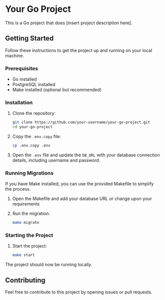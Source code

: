 # Your Go Project

This is a Go project that does [insert project description here].

## Getting Started

Follow these instructions to get the project up and running on your local machine.

### Prerequisites

- Go installed
- PostgreSQL installed
- Make installed (optional but recommended)

### Installation

1. Clone the repository:

   ```bash
   git clone https://github.com/your-username/your-go-project.git
   cd your-go-project
   ```

2. Copy the `.env.copy` file:

   ```bash
   cp .env.copy .env
   ```

3. Open the `.env` file and update the `DB_URL` with your database connection details, including username and password.

### Running Migrations

If you have Make installed, you can use the provided Makefile to simplify the process.

1. Open the Makefile and add your database URL or change upon your requirements

2. Run the migration:

   ```bash
   make migrate
   ```

### Starting the Project

1. Start the project:

   ```bash
   make start
   ```

The project should now be running locally.

## Contributing

Feel free to contribute to this project by opening issues or pull requests.
